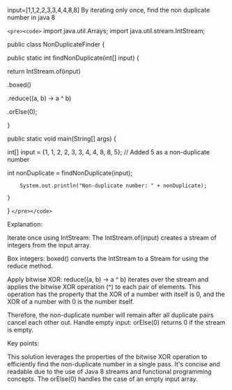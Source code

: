 input=[1,1,2,2,3,3,4,4,8,8] By iterating only once, find the non duplicate number in java 8


`<pre><code>`
import java.util.Arrays;
import java.util.stream.IntStream;

public class NonDuplicateFinder {

public static int findNonDuplicate(int[] input) {

return IntStream.of(input)

.boxed()

.reduce((a, b) -> a ^ b)

.orElse(0);

}

public static void main(String[] args) {
        
int[] input = {1, 1, 2, 2, 3, 3, 4, 4, 8, 8, 5}; // Added 5 as a non-duplicate number
        
int nonDuplicate = findNonDuplicate(input);

        System.out.println("Non-duplicate number: " + nonDuplicate);

    }


}
`</pre></code>`

Explanation:

Iterate once using IntStream: The IntStream.of(input) creates a stream of integers from the input array.

Box integers: boxed() converts the IntStream to a Stream<Integer> for using the reduce method.

Apply bitwise XOR: reduce((a, b) -> a ^ b) iterates over the stream and applies the bitwise XOR operation (^) to each pair of elements. This operation has the property that the XOR of a number with itself is 0, and the XOR of a number with 0 is the number itself.

Therefore, the non-duplicate number will remain after all duplicate pairs cancel each other out.
Handle empty input: orElse(0) returns 0 if the stream is empty.

Key points:

This solution leverages the properties of the bitwise XOR operation to efficiently find the non-duplicate number in a single pass.
It's concise and readable due to the use of Java 8 streams and functional programming concepts.
The orElse(0) handles the case of an empty input array.
